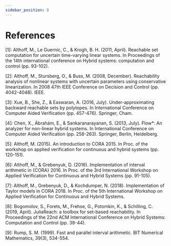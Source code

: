 ```yaml
---
sidebar_position: 8
---
```


# References

[1]: Althoff, M., Le Guernic, C., & Krogh, B. H. (2011, April). Reachable set computation for
uncertain time-varying linear systems. In Proceedings of the 14th international
conference on Hybrid systems: computation and control (pp. 93-102).

[2]: Althoff, M., Stursberg, O., & Buss, M. (2008, December). Reachability analysis of
nonlinear systems with uncertain parameters using conservative linearization. In 2008
47th IEEE Conference on Decision and Control (pp. 4042-4048). IEEE.

[3]: Xue, B., She, Z., & Easwaran, A. (2016, July). Under-approximating backward reachable
sets by polytopes. In International Conference on Computer Aided Verification
(pp. 457-476). Springer, Cham.

[4]: Chen, X., Ábrahám, E., & Sankaranarayanan, S. (2013, July). Flow*: An analyzer for non-linear hybrid systems. In
International Conference on Computer Aided Verification (pp. 258-263). Springer, Berlin, Heidelberg.

[5]: Althoff, M. (2015). An introduction to CORA 2015. In Proc. of the workshop on applied verification for continuous
and hybrid systems (pp. 120-151).

[6]: Althoff, M., & Grebenyuk, D. (2016). Implementation of interval arithmetic in {CORA} 2016. In Proc. of the 3rd
International Workshop on Applied Verification for Continuous and Hybrid Systems (pp. 91-105).

[7]: Althoff, M., Grebenyuk, D., & Kochdumper, N. (2018). Implementation of Taylor models in CORA 2018. In Proc. of the
5th International Workshop on Applied Verification for Continuous and Hybrid Systems.

[8]: Bogomolov, S., Forets, M., Frehse, G., Potomkin, K., & Schilling, C. (2019, April). JuliaReach: a toolbox for
set-based reachability. In Proceedings of the 22nd ACM International Conference on Hybrid Systems: Computation and
Control (pp. 39-44).

[9]: Rump, S. M. (1999). Fast and parallel interval arithmetic. BIT Numerical Mathematics, 39(3), 534-554.

